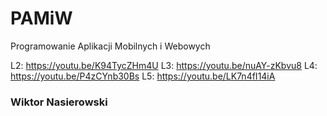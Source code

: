 # PAMiW
Programowanie Aplikacji Mobilnych i Webowych

L2: https://youtu.be/K94TycZHm4U
L3: https://youtu.be/nuAY-zKbvu8
L4: https://youtu.be/P4zCYnb30Bs
L5: https://youtu.be/LK7n4fI14iA

### Wiktor Nasierowski
